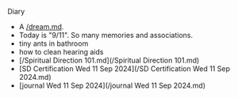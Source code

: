 Diary 
- A [/dream.md](/dream.md). 
- Today is "9/11". So many memories and associations.
- tiny ants in bathroom
- how to clean hearing aids
- [/Spiritual Direction 101.md](/Spiritual Direction 101.md) 
- [SD Certification Wed 11 Sep 2024](/SD Certification Wed 11 Sep 2024.md) 
- [journal Wed 11 Sep 2024](/journal Wed 11 Sep 2024.md)
